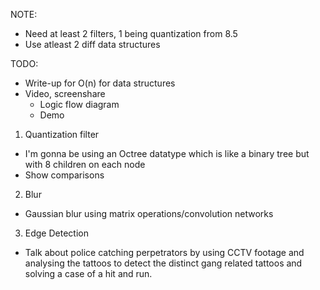 NOTE: 
- Need at least 2 filters, 1 being quantization from 8.5
- Use atleast 2 diff data structures

TODO:
- Write-up for O(n) for data structures
- Video, screenshare
    - Logic flow diagram
    - Demo

1. Quantization filter
- I'm gonna be using an Octree datatype which is like a binary tree but with 8 children on each node
- Show comparisons 

2. Blur
- Gaussian blur using matrix operations/convolution networks

3. Edge Detection
- Talk about police catching perpetrators by using CCTV footage and analysing the tattoos to detect the distinct gang related tattoos and solving a case of a hit and run.